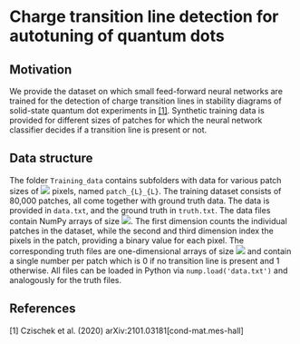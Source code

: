 # Charge transition line detection for autotuning of quantum dots
## Motivation
We provide the dataset on which small feed-forward neural networks are trained for the detection of charge transition lines in stability diagrams of solid-state quantum dot experiments in [[1]](#1). Synthetic training data is provided for different sizes of patches for which the neural network classifier decides if a transition line is present or not.

## Data structure
The folder ```Training_data``` contains subfolders with data for various patch sizes of <img src="https://render.githubusercontent.com/render/math?math=L\times L"> pixels, named ```patch_{L}_{L}```.
The training dataset consists of 80,000 patches, all come together with ground truth data. The data is provided in ```data.txt```, and the ground truth in ```truth.txt```.
The data files contain NumPy arrays of size <img src="https://render.githubusercontent.com/render/math?math=80000\times L\times L">. The first dimension counts the individual patches in the dataset, while the second and third dimension index the pixels in the patch, providing a binary value for each pixel. The corresponding truth files are one-dimensional arrays of size <img src="https://render.githubusercontent.com/render/math?math=80000"> and contain a single number per patch which is 0 if no transition line is present and 1 otherwise.
All files can be loaded in Python via ```nump.load('data.txt')``` and analogously for the truth files.

## References
<a id="1">[1]</a>
Czischek et al. (2020)
arXiv:2101.03181[cond-mat.mes-hall]
